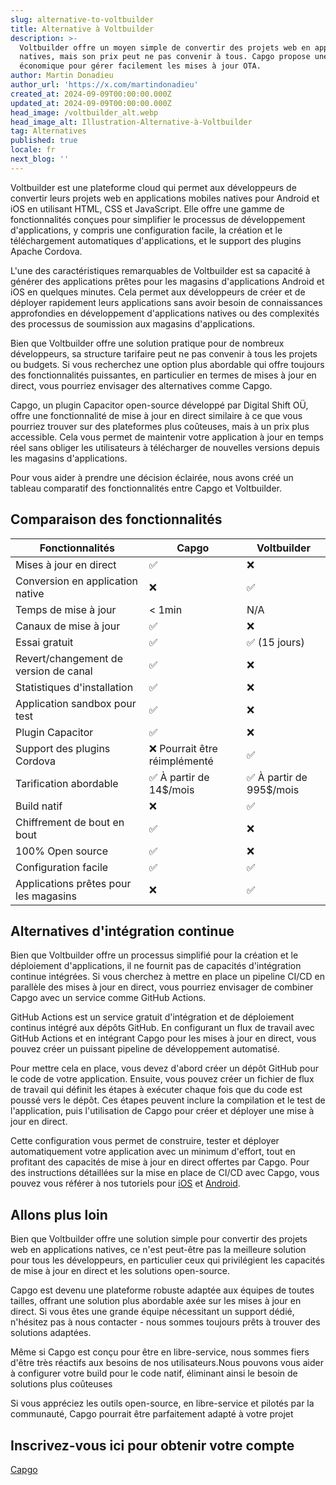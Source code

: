```yaml
---
slug: alternative-to-voltbuilder
title: Alternative à Voltbuilder
description: >-
  Voltbuilder offre un moyen simple de convertir des projets web en applications
  natives, mais son prix peut ne pas convenir à tous. Capgo propose une solution
  économique pour gérer facilement les mises à jour OTA.
author: Martin Donadieu
author_url: 'https://x.com/martindonadieu'
created_at: 2024-09-09T00:00:00.000Z
updated_at: 2024-09-09T00:00:00.000Z
head_image: /voltbuilder_alt.webp
head_image_alt: Illustration-Alternative-à-Voltbuilder
tag: Alternatives
published: true
locale: fr
next_blog: ''
---
```


Voltbuilder est une plateforme cloud qui permet aux développeurs de convertir leurs projets web en applications mobiles natives pour Android et iOS en utilisant HTML, CSS et JavaScript. Elle offre une gamme de fonctionnalités conçues pour simplifier le processus de développement d'applications, y compris une configuration facile, la création et le téléchargement automatiques d'applications, et le support des plugins Apache Cordova.

L'une des caractéristiques remarquables de Voltbuilder est sa capacité à générer des applications prêtes pour les magasins d'applications Android et iOS en quelques minutes. Cela permet aux développeurs de créer et de déployer rapidement leurs applications sans avoir besoin de connaissances approfondies en développement d'applications natives ou des complexités des processus de soumission aux magasins d'applications.

Bien que Voltbuilder offre une solution pratique pour de nombreux développeurs, sa structure tarifaire peut ne pas convenir à tous les projets ou budgets. Si vous recherchez une option plus abordable qui offre toujours des fonctionnalités puissantes, en particulier en termes de mises à jour en direct, vous pourriez envisager des alternatives comme Capgo.

Capgo, un plugin Capacitor open-source développé par Digital Shift OÜ, offre une fonctionnalité de mise à jour en direct similaire à ce que vous pourriez trouver sur des plateformes plus coûteuses, mais à un prix plus accessible. Cela vous permet de maintenir votre application à jour en temps réel sans obliger les utilisateurs à télécharger de nouvelles versions depuis les magasins d'applications.

Pour vous aider à prendre une décision éclairée, nous avons créé un tableau comparatif des fonctionnalités entre Capgo et Voltbuilder.

## Comparaison des fonctionnalités

| Fonctionnalités | Capgo | Voltbuilder |
| --- | --- | --- |
| Mises à jour en direct | ✅ | ❌ |
| Conversion en application native | ❌ | ✅ |
| Temps de mise à jour | < 1min | N/A |
| Canaux de mise à jour | ✅ | ❌ |
| Essai gratuit | ✅ | ✅ (15 jours) |
| Revert/changement de version de canal | ✅ | ❌ |
| Statistiques d'installation | ✅ | ❌ |
| Application sandbox pour test | ✅ | ❌ |
| Plugin Capacitor | ✅ | ❌ |
| Support des plugins Cordova | ❌ Pourrait être réimplémenté | ✅ |
| Tarification abordable | ✅ À partir de 14$/mois | ✅ À partir de 995$/mois |
| Build natif | ❌ | ✅ |
| Chiffrement de bout en bout | ✅ | ❌ |
| 100% Open source | ✅ | ❌ |
| Configuration facile | ✅ | ✅ |
| Applications prêtes pour les magasins | ❌ | ✅ |

## Alternatives d'intégration continue

Bien que Voltbuilder offre un processus simplifié pour la création et le déploiement d'applications, il ne fournit pas de capacités d'intégration continue intégrées. Si vous cherchez à mettre en place un pipeline CI/CD en parallèle des mises à jour en direct, vous pourriez envisager de combiner Capgo avec un service comme GitHub Actions.

GitHub Actions est un service gratuit d'intégration et de déploiement continus intégré aux dépôts GitHub. En configurant un flux de travail avec GitHub Actions et en intégrant Capgo pour les mises à jour en direct, vous pouvez créer un puissant pipeline de développement automatisé.

Pour mettre cela en place, vous devez d'abord créer un dépôt GitHub pour le code de votre application. Ensuite, vous pouvez créer un fichier de flux de travail qui définit les étapes à exécuter chaque fois que du code est poussé vers le dépôt. Ces étapes peuvent inclure la compilation et le test de l'application, puis l'utilisation de Capgo pour créer et déployer une mise à jour en direct.

Cette configuration vous permet de construire, tester et déployer automatiquement votre application avec un minimum d'effort, tout en profitant des capacités de mise à jour en direct offertes par Capgo. Pour des instructions détaillées sur la mise en place de CI/CD avec Capgo, vous pouvez vous référer à nos tutoriels pour [iOS](https://capgo.app/blog/automatic-capacitor-ios-build-github-action/) et [Android](https://capgo.app/blog/automatic-capacitor-android-build-github-action/).

## Allons plus loin

Bien que Voltbuilder offre une solution simple pour convertir des projets web en applications natives, ce n'est peut-être pas la meilleure solution pour tous les développeurs, en particulier ceux qui privilégient les capacités de mise à jour en direct et les solutions open-source.

Capgo est devenu une plateforme robuste adaptée aux équipes de toutes tailles, offrant une solution plus abordable axée sur les mises à jour en direct. Si vous êtes une grande équipe nécessitant un support dédié, n'hésitez pas à nous contacter - nous sommes toujours prêts à trouver des solutions adaptées.

Même si Capgo est conçu pour être en libre-service, nous sommes fiers d'être très réactifs aux besoins de nos utilisateurs.Nous pouvons vous aider à configurer votre build pour le code natif, éliminant ainsi le besoin de solutions plus coûteuses

Si vous appréciez les outils open-source, en libre-service et pilotés par la communauté, Capgo pourrait être parfaitement adapté à votre projet

## Inscrivez-vous ici pour obtenir votre compte

[Capgo](/register/)